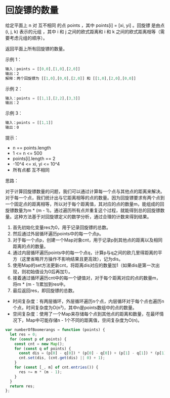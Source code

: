# 回旋镖的数量

给定平面上 n 对 互不相同 的点 points ，其中 points[i] = [xi, yi] 。回旋镖 是由点 (i, j, k) 表示的元组 ，其中 i 和 j 之间的欧式距离和 i 和 k 之间的欧式距离相等（需要考虑元组的顺序）。

返回平面上所有回旋镖的数量。

示例 1：

```javascript
输入：points = [[0,0],[1,0],[2,0]]
输出：2
解释：两个回旋镖为 [[1,0],[0,0],[2,0]] 和 [[1,0],[2,0],[0,0]]
```

示例 2：

```javascript
输入：points = [[1,1],[2,2],[3,3]]
输出：2
```

示例 3：

```javascript
输入：points = [[1,1]]
输出：0
```

提示：

- n == points.length
- 1 <= n <= 500
- points[i].length == 2
- -10^4 <= xi, yi <= 10^4
- 所有点都 互不相同

思路：

对于计算回旋镖数量的问题，我们可以通过计算每一个点与其他点的距离来解决。对于每一个点，我们统计出与它距离相等的点的数量。因为回旋镖要求有两个点到一个固定点的距离相等，所以对于每个距离值，其对应的点的数量m，能组成的回旋镖数量为m * (m - 1)。通过遍历所有点并重复这个过程，就能得到总的回旋镖数量。这种方法基于对回旋镖定义的数学分析，通过合理的计数来得到结果。

1. 首先初始化变量res为0，用于记录回旋镖的总数。
2. 然后通过外层循环遍历points中的每一个点p。
3. 对于每一个点p，创建一个Map对象cnt，用于记录p到其他点的距离以及相同距离的点的数量。
4. 通过内层循环遍历points中的每一个点q，计算p与q之间的欧几里得距离的平方（这里省略开方操作不影响结果且更高效），记为dis。
5. 使用Map的set方法更新cnt，将距离dis对应的数量加1（如果dis是第一次出现，则初始值设为0后再加1）。
6. 接着通过循环遍历cnt中的每一个键值对，对于每个距离对应的点的数量m，将m * (m - 1)累加到res中。
7. 最后返回res，即回旋镖的总数。


- 时间复杂度：有两层循环，外层循环遍历n个点，内层循环对于每个点也遍历n个点，时间复杂度为O(n²)，其中n是points数组中的点的数量。
- 空间复杂度：使用了一个Map来存储每个点到其他点的距离和数量，在最坏情况下，Map中可能存储n - 1个不同的距离值，空间复杂度为O(n)。

```javascript
var numberOfBoomerangs = function (points) {
  let res = 0;
  for (const p of points) {
    const cnt = new Map();
    for (const q of points) {
      const dis = (p[0] - q[0]) * (p[0] - q[0]) + (p[1] - q[1]) * (p[1] - q[1]);
      cnt.set(dis, (cnt.get(dis) || 0) + 1);
    }
    for (const [_, m] of cnt.entries()) {
      res += m * (m - 1);
    }
  }
  return res;
};
```
